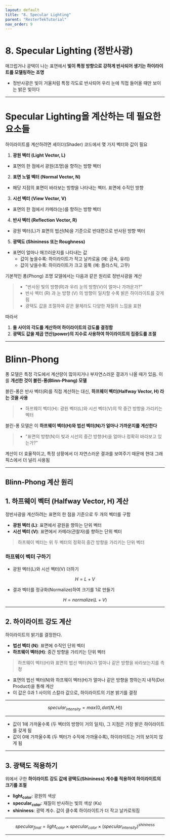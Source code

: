 ```yaml
---
layout: default
title: "8. Specular Lighting"
parent: "ResterTekTutorial"
nav_order: 9
---
```


# 8. Specular Lighting (정반사광)
매끄럽거나 광택이 나는 표면에서 **빛이 특정 방향으로 강하게 반사되어 생기는 하이라이트를 모델링하는 조명**

- 정반사광은 빛이 거울처럼 특정 각도로 반사되어 우리 눈에 직접 들어올 때만 보이는 밝은 빛이다

---

# Specular Lighting을 계산하는 데 필요한 요소들
하이라이트를 계산하려면 셰이더(Shader) 코드에서 몇 가지 벡터와 값이 필요

1. **광원 벡터 (Light Vector, L)**
- 표면의 한 점에서 광원(조명)을 향하는 방향 벡터
2. **표면 노멀 벡터 (Normal Vector, N)**
- 해당 지점의 표면이 바라보는 방향을 나타내는 벡터. 표면에 수직인 방향
3. **시선 벡터 (View Vector, V)**
- 표면의 한 점에서 카메라(눈)를 향하는 방향 벡터
4. **반사 벡터 (Reflection Vector, R)**
- 광원 벡터(L)가 표면의 법선(N)을 기준으로 반대편으로 반사된 방향 벡터
5. **광택도 (Shininess 또는 Roughness)**
- 표면이 얼마나 매끄러운지를 나타내는 값
  - 값이 높을수록: 하이라이트가 작고 날카로움 (예: 금속, 유리)
  - 값이 낮을수록: 하이라이트가 크고 뭉툭 (예: 플라스틱, 고무)

기본적인 퐁(Phong) 조명 모델에서는 다음과 같은 원리로 정반사광을 계산

> - "반사된 빛의 방향(R)과 우리 눈의 방향(V)이 얼마나 가까운가?"
> - 반사 벡터 (R) 과 눈 방향 (V) 의 방향이 일치할 수록 밝은 하이라이트를 갖게 됨
> - 광택도 값을 조절하여 같은 물체라도 다양한 재질의 느낌을 표현

따라서

1. **둘 사이의 각도를 계산하여 하이라이트의 강도를 결정함**
2. **광택도 값을 제곱 연산(power)의 지수로 사용하여 하이라이트의 집중도를 조절**

---

# Blinn-Phong
퐁 모델은 특정 각도에서 계산량이 많아지거나 부자연스러운 결과가 나올 때가 있음. 이를 **개선한 것이 블린-퐁(Blinn-Phong) 모델**

블린-퐁은 반사 벡터(R)를 직접 계산하는 대신, **하프웨이 벡터(Halfway Vector, H) 라는 것을 사용**

> - 하프웨이 벡터(H): 광원 벡터(L)와 시선 벡터(V)의 딱 중간 방향을 가리키는 벡터

블린-퐁 모델은 이 **하프웨이 벡터(H)와 법선 벡터(N)가 얼마나 가까운지를 계산한다**

> - "표면의 방향(N)이 빛과 시선의 중간 방향(H)을 얼마나 정확히 바라보고 있는가?"

계산이 더 효율적이고, 특정 상황에서 더 자연스러운 결과를 보여주기 때문에 현대 그래픽스에서 더 널리 사용됨

---

## Blinn-Phong 계산 원리

## 1. 하프웨이 벡터 (Halfway Vector, H) 계산
정반사광을 계산하려는 표면의 한 점을 기준으로 두 개의 벡터를 구함

- **광원 벡터 (L)**: 표면에서 광원을 향하는 단위 벡터
- **시선 벡터 (V)**: 표면에서 카메라(관찰자)를 향하는 단위 벡터

> 하프웨이 벡터는 위 두 벡터의 정확히 중간 방향을 가리키는 단위 벡터

### 하프웨이 벡터 구하기
- 광원 벡터(L)와 시선 벡터(V) 더하기

$$
H = L + V
$$

- 결과 벡터를 정규화(Normalize)하여 크기를 1로 만들기

$$
H = normalize(L + V)
$$

---

## 2. 하이라이트 강도 계산
하이라이트의 밝기를 결정한다. 

- **법선 벡터 (N)**: 표면에 수직인 단위 벡터
- **하프웨이 벡터(H)**: 중간 방향을 가리키는 단위 벡터
 
> 하프웨이 벡터(H)와 표면의 법선 벡터(N)가 얼마나 같은 방향을 바라보는지를 측정

- 표면의 법선 벡터(N)와 하프웨이 벡터(H)가 얼마나 같은 방향을 향하는지 내적(Dot Product)을 통해 계산
- 이 값은 0과 1 사이의 스칼라 값으로, 하이라이트의 기본 밝기를 결정

---

$$
specular_{intensity}  = max(0, dot(N, H))
$$

---

- 값이 1에 가까울수록 (두 벡터의 방향이 거의 일치), 그 지점은 가장 밝은 하이라이트를 갖게 됨
- 값이 0에 가까울수록 (두 벡터가 수직에 가까울수록), 하이라이트는 거의 보이지 않게 됨

---

## 3. 광택도 적용하기
위에서 구한 **하이라이트 강도 값에 광택도(Shininess) 계수를 적용하여 하이라이트의 크기를 조절**

- **light<sub>color</sub>**: 광원의 색상
- **specular<sub>color</sub>**: 재질이 반사하는 빛의 색상 (Ks)
- **shininess**: 광택 계수. 값이 클수록 하이라이트가 더 작고 날카로워짐

---

$$
specular_{final} = light_{color} \times specular_{color} \times (specular_{intensity})^{shininess}
$$

---

